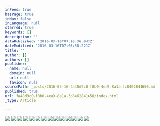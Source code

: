```yaml
---
inFeed: true
hasPage: true
inNav: false
inLanguage: null
starred: true
keywords: []
description: ''
datePublished: '2016-03-16T07:26:36.043Z'
dateModified: '2016-03-16T07:08:58.221Z'
title: ''
author: []
authors: []
publisher:
  name: null
  domain: null
  url: null
  favicon: null
sourcePath: _posts/2016-03-16-fa48d9c0-f8b0-4ea9-8a1a-3c8462841650.md
published: true
url: fa48d9c0-f8b0-4ea9-8a1a-3c8462841650/index.html
_type: Article

---
```

![](https://the-grid-user-content.s3-us-west-2.amazonaws.com/0bae6a4e-df8d-4dfb-93cb-c74f37bf013f.jpg)
![](https://the-grid-user-content.s3-us-west-2.amazonaws.com/8951dcca-8778-4605-bd70-6f5e8923b620.jpg)
![](https://the-grid-user-content.s3-us-west-2.amazonaws.com/442b0611-ef94-4646-a1b8-d0041490c8f9.jpg)
![](https://the-grid-user-content.s3-us-west-2.amazonaws.com/eb9e91a5-2f2d-4d75-9071-9dd4b89c11f0.jpg)
![](https://the-grid-user-content.s3-us-west-2.amazonaws.com/0009f025-366c-464c-86c0-3e09a27176cd.jpg)
![](https://the-grid-user-content.s3-us-west-2.amazonaws.com/21458b17-8b23-4706-bf25-9910816fe495.jpg)
![](https://the-grid-user-content.s3-us-west-2.amazonaws.com/1f700f85-1b2f-40c8-9fa4-85da50e4145e.jpg)
![](https://the-grid-user-content.s3-us-west-2.amazonaws.com/71b3d923-c60f-4e0e-8128-3ed5dc9f1dd8.jpg)
![](https://the-grid-user-content.s3-us-west-2.amazonaws.com/225cab05-d127-49f4-91c6-fb6e435f41ee.jpg)
![](https://the-grid-user-content.s3-us-west-2.amazonaws.com/413677a5-ec50-416d-abbf-70ac9c12ba3a.jpg)
![](https://the-grid-user-content.s3-us-west-2.amazonaws.com/5e134fc2-3605-4b49-9f34-f3b528594cc0.jpg)
![](https://the-grid-user-content.s3-us-west-2.amazonaws.com/711ce455-5e7e-4d2d-95d6-c1be624c2673.jpg)
![](https://the-grid-user-content.s3-us-west-2.amazonaws.com/a5a6636a-fac5-4d6a-9617-4d20a744ec2f.jpg)
![](https://the-grid-user-content.s3-us-west-2.amazonaws.com/bc54a11a-250a-4dce-9430-ab20b10df157.jpg)